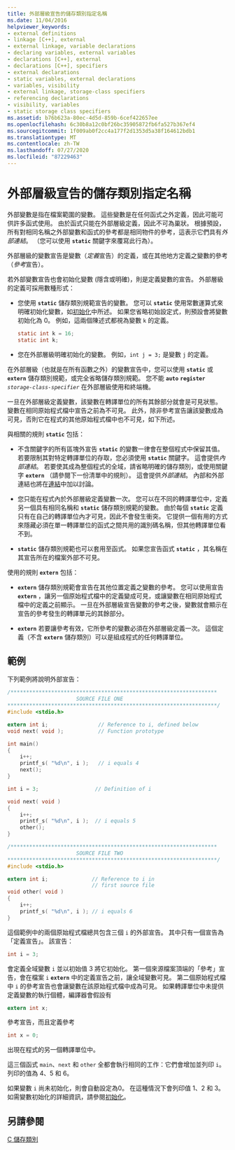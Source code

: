 ```yaml
---
title: 外部層級宣告的儲存類別指定名稱
ms.date: 11/04/2016
helpviewer_keywords:
- external definitions
- linkage [C++], external
- external linkage, variable declarations
- declaring variables, external variables
- declarations [C++], external
- declarations [C++], specifiers
- external declarations
- static variables, external declarations
- variables, visibility
- external linkage, storage-class specifiers
- referencing declarations
- visibility, variables
- static storage class specifiers
ms.assetid: b76b623a-80ec-4d5d-859b-6cef422657ee
ms.openlocfilehash: 6c30b8a12c0bf26bc35905872fb6fa527b367ef4
ms.sourcegitcommit: 1f009ab0f2cc4a177f2d1353d5a38f164612bdb1
ms.translationtype: MT
ms.contentlocale: zh-TW
ms.lasthandoff: 07/27/2020
ms.locfileid: "87229463"
---
```

# <a name="storage-class-specifiers-for-external-level-declarations"></a>外部層級宣告的儲存類別指定名稱

外部變數是指在檔案範圍的變數。 這些變數是在任何函式之外定義，因此可能可供許多函式使用。 由於函式只能在外部層級定義，因此不可為巢狀。 根據預設，所有對相同名稱之外部變數和函式的參考都是相同物件的參考，這表示它們具有*外部連結*。 （您可以使用 **`static`** 關鍵字來覆寫此行為）。

外部層級的變數宣告是變數（*定義*宣告）的定義，或在其他地方定義之變數的參考（*參考*宣告）。

若外部變數宣告也會初始化變數 (隱含或明確)，則是定義變數的宣告。 外部層級的定義可採用數種形式：

- 您使用 **`static`** 儲存類別規範宣告的變數。 您可以 **`static`** 使用常數運算式來明確初始化變數，如[初始化](../c-language/initialization.md)中所述。 如果您省略初始設定式，則預設會將變數初始化為 0。 例如，這兩個陳述式都視為變數 `k` 的定義。

    ```C
    static int k = 16;
    static int k;
    ```

- 您在外部層級明確初始化的變數。 例如，`int j = 3;` 是變數 `j` 的定義。

在外部層級（也就是在所有函數之外）的變數宣告中，您可以使用 **`static`** 或 **`extern`** 儲存類別規範，或完全省略儲存類別規範。 您不能 **`auto`** **`register`** *`storage-class-specifier`* 在外部層級使用和終端機。

一旦在外部層級定義變數，該變數在轉譯單位的所有其餘部分就會是可見狀態。 變數在相同原始程式檔中宣告之前為不可見。 此外，除非參考宣告讓該變數成為可見，否則它在程式的其他原始程式檔中也不可見，如下所述。

與相關的規則 **`static`** 包括：

- 不含關鍵字的所有區塊外宣告 **`static`** 的變數一律會在整個程式中保留其值。 若要限制其對特定轉譯單位的存取，您必須使用 **`static`** 關鍵字。 這會提供*內部連結*。 若要使其成為整個程式的全域，請省略明確的儲存類別，或使用關鍵字 **`extern`** （請參閱下一份清單中的規則）。 這會提供*外部連結*。 內部和外部連結也將在[連結](../c-language/linkage.md)中加以討論。

- 您只能在程式內於外部層級定義變數一次。 您可以在不同的轉譯單位中，定義另一個具有相同名稱和 **`static`** 儲存類別規範的變數。 由於每個 **`static`** 定義只有在自己的轉譯單位內才可見，因此不會發生衝突。 它提供一個有用的方式來隱藏必須在單一轉譯單位的函式之間共用的識別碼名稱，但其他轉譯單位看不到。

- **`static`** 儲存類別規範也可以套用至函式。 如果您宣告函式 **`static`** ，其名稱在其宣告所在的檔案外部不可見。

使用的規則 **`extern`** 包括：

- **`extern`** 儲存類別規範會宣告在其他位置定義之變數的參考。 您可以使用宣告 **`extern`** ，讓另一個原始程式檔中的定義變成可見，或讓變數在相同原始程式檔中的定義之前顯示。 一旦在外部層級宣告變數的參考之後，變數就會顯示在宣告的參考發生的轉譯單元的其餘部分。

- **`extern`** 若要讓參考有效，它所參考的變數必須在外部層級定義一次。 這個定義（不含 **`extern`** 儲存類別）可以是組成程式的任何轉譯單位。

## <a name="example"></a>範例

下列範例將說明外部宣告：

```C
/******************************************************************
                      SOURCE FILE ONE
*******************************************************************/
#include <stdio.h>

extern int i;                // Reference to i, defined below
void next( void );           // Function prototype

int main()
{
    i++;
    printf_s( "%d\n", i );   // i equals 4
    next();
}

int i = 3;                  // Definition of i

void next( void )
{
    i++;
    printf_s( "%d\n", i );  // i equals 5
    other();
}

/******************************************************************
                      SOURCE FILE TWO
*******************************************************************/
#include <stdio.h>

extern int i;              // Reference to i in
                           // first source file
void other( void )
{
    i++;
    printf_s( "%d\n", i ); // i equals 6
}
```

這個範例中的兩個原始程式檔總共包含三個 `i` 的外部宣告。 其中只有一個宣告為「定義宣告」。 該宣告：

```C
int i = 3;
```

會定義全域變數 `i` 並以初始值 3 將它初始化。 第一個來源檔案頂端的「參考」宣告，會在檔案 `i` **`extern`** 中的定義宣告之前，讓全域變數可見。 第二個原始程式檔中 `i` 的參考宣告也會讓變數在該原始程式檔中成為可見。 如果轉譯單位中未提供定義變數的執行個體，編譯器會假設有

```C
extern int x;
```

參考宣告，而且定義參考

```C
int x = 0;
```

出現在程式的另一個轉譯單位中。

這三個函式 `main`、`next` 和 `other` 全都會執行相同的工作：它們會增加並列印 `i`。 列印的值為 4、5 和 6。

如果變數 `i` 尚未初始化，則會自動設定為0。 在這種情況下會列印值 1、2 和 3。 如需變數初始化的詳細資訊，請參閱[初始化](../c-language/initialization.md)。

## <a name="see-also"></a>另請參閱

[C 儲存類別](../c-language/c-storage-classes.md)
